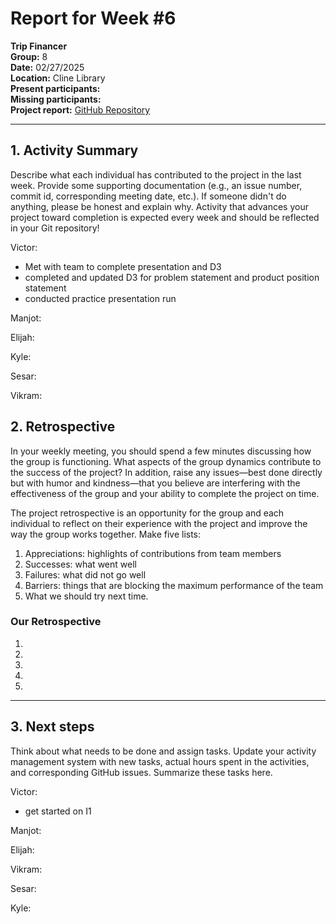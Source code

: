 # Report for Week #6

**Trip Financer**  
**Group:** 8  
**Date:** 02/27/2025  
**Location:** Cline Library  
**Present participants:**   
**Missing participants:**   
**Project report:** [GitHub Repository](https://github.com/sesartrumpet/cs386-pennypilot.git)

---

## 1. Activity Summary
Describe what each individual has contributed to the project in the last week.  Provide some supporting documentation (e.g., an issue number, commit id, corresponding meeting date, etc.).  If someone didn't do anything, please be honest and explain why. Activity that advances your project toward completion is expected every week and should be reflected in your Git repository!

Victor:  
- Met with team to complete presentation and D3
- completed and updated D3 for problem statement and product position statement
- conducted practice presentation run

Manjot:  

Elijah:  

Kyle:  

Sesar:  

Vikram:  

## 2. Retrospective
In your weekly meeting, you should spend a few minutes discussing how the group is functioning. What aspects of the group dynamics contribute to the success of the project? In addition, raise any issues—best done directly but with humor and kindness—that you believe are interfering with the effectiveness of the group and your ability to complete the project on time.

The project retrospective is an opportunity for the group and each individual to reflect on their experience with the project and improve the way the group works together. Make five lists:

1. Appreciations: highlights of contributions from team members
2. Successes: what went well
3. Failures: what did not go well
4. Barriers: things that are blocking the maximum performance of the team
5. What we should try next time.

### Our Retrospective
1. 
2.  
3.  
4.  
5.  

---

## 3. Next steps
Think about what needs to be done and assign tasks. Update your activity management system with new tasks, actual hours spent in the activities, and corresponding GitHub issues.  Summarize these tasks here.

Victor:  
- get started on I1

Manjot:  

Elijah:  

Vikram:  

Sesar:  

Kyle:  